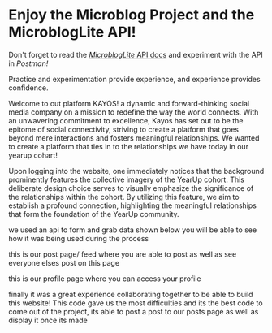 # Enjoy the Microblog Project and the MicroblogLite API!

Don't forget to read the [*MicroblogLite* API docs](https://microbloglite.herokuapp.com/docs/) and experiment with the API in *Postman!*

Practice and experimentation provide experience, and experience provides confidence.


Welcome to out platform KAYOS! a dynamic and forward-thinking social media company on a mission to redefine the way the world connects. With an unwavering commitment to excellence, Kayos has set out to be the epitome of social connectivity, striving to create a platform that goes beyond mere interactions and fosters meaningful relationships. We wanted to create a platform that ties in to the relationships we have today in our yearup cohart!


Upon logging into the website, one immediately notices that the background prominently features the collective imagery of the YearUp cohort. This deliberate design choice serves to visually emphasize the significance of the relationships within the cohort. By utilizing this feature, we aim to establish a profound connection, highlighting the meaningful relationships that form the foundation of the YearUp community.


we used an api to form and grab data shown below you will be able to see how it was being used during the process 


this is our post page/ feed where you are able to post as well as see everyone elses post on this page 


this is our profile page where you can access your profile 


finally it was a great experience collaborating together to be able to build this website! This code gave us the most difficulties and its the best code to come out of the project, its able to post a post to our posts page as well as display it once its made


